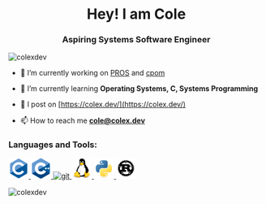 <h1 align="center">Hey! I am Cole</h1>
<h3 align="center">Aspiring Systems Software Engineer</h3>

<p align="left"> <img src="https://komarev.com/ghpvc/?username=colexdev&label=Profile%20views&color=0e75b6&style=flat-square" alt="colexdev" /> </p>

- 🔭 I’m currently working on [PROS](https://github.com/purduesigbots/pros) and [cpom](https://github.com/colexdev/cpom)

- 🌱 I’m currently learning **Operating Systems, C, Systems Programming**

- 📝 I post on [https://colex.dev/](https://colex.dev/)

- 📫 How to reach me **cole@colex.dev**

<p align="left">
</p>

<h3 align="left">Languages and Tools:</h3>
<p align="left"> <a href="https://www.cprogramming.com/" target="_blank" rel="noreferrer"> <img src="https://raw.githubusercontent.com/devicons/devicon/master/icons/c/c-original.svg" alt="c" width="40" height="40"/> </a> <a href="https://www.w3schools.com/cpp/" target="_blank" rel="noreferrer"> <img src="https://raw.githubusercontent.com/devicons/devicon/master/icons/cplusplus/cplusplus-original.svg" alt="cplusplus" width="40" height="40"/> </a> <a href="https://git-scm.com/" target="_blank" rel="noreferrer"> <img src="https://www.vectorlogo.zone/logos/git-scm/git-scm-icon.svg" alt="git" width="40" height="40"/> </a> <a href="https://www.linux.org/" target="_blank" rel="noreferrer"> <img src="https://raw.githubusercontent.com/devicons/devicon/master/icons/linux/linux-original.svg" alt="linux" width="40" height="40"/> </a> <a href="https://www.python.org" target="_blank" rel="noreferrer"> <img src="https://raw.githubusercontent.com/devicons/devicon/master/icons/python/python-original.svg" alt="python" width="40" height="40"/> </a> <a href="https://www.rust-lang.org" target="_blank" rel="noreferrer"> <img src="https://raw.githubusercontent.com/devicons/devicon/master/icons/rust/rust-plain.svg" alt="rust" width="40" height="40"/> </a> </p>

<p><img align="center" src="https://github-readme-stats.vercel.app/api/top-langs?username=colexdev&show_icons=true&locale=en&layout=compact" alt="colexdev" /></p>
